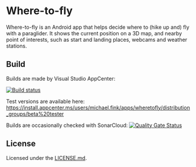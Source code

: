# Where-to-fly

Where-to-fly is an Android app that helps decide where to (hike up and) fly
with a paraglider. It shows the current position on a 3D map, and nearby
point of interests, such as start and landing places, webcams and weather
stations.

## Build

Builds are made by Visual Studio AppCenter:

[![Build status](https://build.appcenter.ms/v0.1/apps/16016be8-42a6-4542-8f34-56e65803a672/branches/master/badge)](https://appcenter.ms)

Test versions are available here:
https://install.appcenter.ms/users/michael.fink/apps/wheretofly/distribution_groups/beta%20tester

Builds are occasionally checked with SonarCloud:
[![Quality Gate Status](https://sonarcloud.io/api/project_badges/measure?project=WhereToFly&metric=alert_status)](https://sonarcloud.io/dashboard?id=WhereToFly)

## License

Licensed under the [LICENSE.md](LICENSE.md "BSD 2-clause license").
